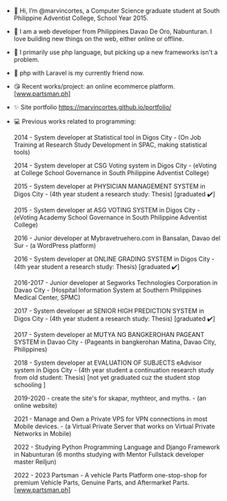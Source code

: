 - 👋 Hi, I’m @marvincortes, a Computer Science graduate student at South Philippine Adventist College, School Year 2015.
- 👀 I am  a web developer from Philippines Davao De Oro, Nabunturan. I love building new things on the web, either online or offline.
- 🌱 I primarily use php language, but picking up a new frameworks isn't a problem.
- 💞️ php with Laravel is my currently friend now.
- 😘 Recent works/project: an online ecommerce platform. [www.partsman.ph]
- ✨ Site portfolio  https://marvincortes.github.io/portfolio/
- 💻 Previous works related to programming: 
 
   2014 - System developer at Statistical tool in Digos City  -  (On Job Training at Research Study Development in SPAC, making statistical tools)
   
   2014 - System developer at CSG Voting system in Digos City -  (eVoting at College School Governance in South Philippine Adventist College)
   
   2015 - System developer at PHYSICIAN MANAGEMENT SYSTEM in Digos City  - (4th year student a research study: Thesis) [graduated ✔️]
   
   2015 - System developer at ASG VOTING SYSTEM in Digos City - (eVoting Academy School Governance in South Philippine Adventist College)
   
   2016 - Junior developer at Mybravetruehero.com in Bansalan, Davao del Sur -  (a WordPress platform)
   
   2016 - System developer at ONLINE GRADING SYSTEM in Digos City  -   (4th year student a research study: Thesis) [graduated ✔️]
   
   2016-2017 - Junior developer at Segworks Technologies Corporation in Davao City - (Hospital Information System at Southern Philippines Medical Center, SPMC)
   
   2017 - System developer at SENIOR HIGH PREDICTION SYSTEM in Digos City - (4th year student a research study: Thesis)  [graduated ✔️]
   
   2017 - System developer at MUTYA NG BANGKEROHAN PAGEANT SYSTEM in Davao City - (Pageants in bangkerohan Matina, Davao City, Philippines)
   
   2018 - System developer at EVALUATION OF SUBJECTS eAdvisor system in Digos City - (4th year student a continuation research study from old student: Thesis) [not yet graduated cuz the student stop schooling ]
   
   2019-2020  - create the site's for skapar, mythteor, and myths. - (an online website)
   
   2021 - Manage and Own a Private VPS for VPN connections in most Mobile devices. - (a Virtual Private Server that works on Virtual Private Networks in Mobile)
   
   2022 - Studying Python Programming Language and Django Framework in Nabunturan      (6 months studying with Mentor Fullstack developer master Reiljun)

   2022 - 2023  Partsman - A vehicle Parts Platform one-stop-shop for premium Vehicle Parts, Genuine Parts, and Aftermarket Parts. [www.partsman.ph]
   
<!---
marvincortes/marvincortes is a ✨ special ✨ repository because its `README.md` (this file) appears on your GitHub profile.
You can click the Preview link to take a look at your changes.
--->
